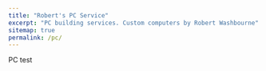 ```yaml
---
title: "Robert's PC Service"
excerpt: "PC building services. Custom computers by Robert Washbourne"
sitemap: true
permalink: /pc/
---
```


PC test
